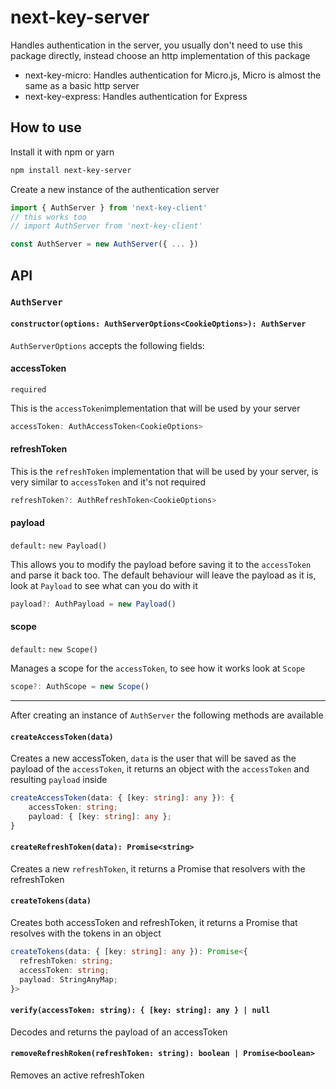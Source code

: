 # next-key-server

Handles authentication in the server, you usually don't need to use this package directly, instead choose an http implementation of this package

* next-key-micro: Handles authentication for Micro.js, Micro is almost the same as a basic http server
* next-key-express: Handles authentication for Express

## How to use

Install it with npm or yarn

```bash
npm install next-key-server
```

Create a new instance of the authentication server

```js
import { AuthServer } from 'next-key-client'
// this works too
// import AuthServer from 'next-key-client'

const AuthServer = new AuthServer({ ... })
```

## API

### `AuthServer`

#### `constructor(options: AuthServerOptions<CookieOptions>): AuthServer`

`AuthServerOptions` accepts the following fields:

#### accessToken

`required`

This is the `accessToken`implementation  that will be used by your server

```ts
accessToken: AuthAccessToken<CookieOptions>
```

#### refreshToken

This is the `refreshToken` implementation that will be used by your server, is very similar to `accessToken` and it's not required

```ts
refreshToken?: AuthRefreshToken<CookieOptions>
```

#### payload

`default:` `new Payload()`

This allows you to modify the payload before saving it to the `accessToken` and parse it back too. The default behaviour will leave the payload as it is, look at `Payload` to see what can you do with it

```ts
payload?: AuthPayload = new Payload()
```

#### scope

`default:` `new Scope()`

Manages a scope for the `accessToken`, to see how it works look at `Scope`

```ts
scope?: AuthScope = new Scope()
```

---

After creating an instance of `AuthServer` the following methods are available

#### `createAccessToken(data)`

Creates a new accessToken, `data` is the user that will be saved as the payload of the `accessToken`, it returns an object with the `accessToken` and resulting `payload` inside

```ts
createAccessToken(data: { [key: string]: any }): {
    accessToken: string;
    payload: { [key: string]: any };
}
```

#### `createRefreshToken(data): Promise<string>`

Creates a new `refreshToken`, it returns a Promise that resolvers with the refreshToken

#### `createTokens(data)`

Creates both accessToken and refreshToken, it returns a Promise that resolves with the tokens in an object

```ts
createTokens(data: { [key: string]: any }): Promise<{
  refreshToken: string;
  accessToken: string;
  payload: StringAnyMap;
}>
```

#### `verify(accessToken: string): { [key: string]: any } | null`

Decodes and returns the payload of an accessToken

#### `removeRefreshRoken(refreshToken: string): boolean | Promise<boolean>`

Removes an active refreshToken
